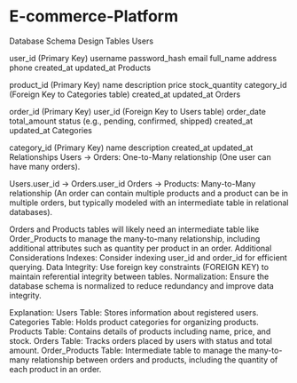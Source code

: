 # E-commerce-Platform

Database Schema Design
Tables
Users

user_id (Primary Key)
username
password_hash
email
full_name
address
phone
created_at
updated_at
Products

product_id (Primary Key)
name
description
price
stock_quantity
category_id (Foreign Key to Categories table)
created_at
updated_at
Orders

order_id (Primary Key)
user_id (Foreign Key to Users table)
order_date
total_amount
status (e.g., pending, confirmed, shipped)
created_at
updated_at
Categories

category_id (Primary Key)
name
description
created_at
updated_at
Relationships
Users -> Orders: One-to-Many relationship (One user can have many orders).

Users.user_id -> Orders.user_id
Orders -> Products: Many-to-Many relationship (An order can contain multiple products and a product can be in multiple orders, but typically modeled with an intermediate table in relational databases).

Orders and Products tables will likely need an intermediate table like Order_Products to manage the many-to-many relationship, including additional attributes such as quantity per product in an order.
Additional Considerations
Indexes: Consider indexing user_id and order_id for efficient querying.
Data Integrity: Use foreign key constraints (FOREIGN KEY) to maintain referential integrity between tables.
Normalization: Ensure the database schema is normalized to reduce redundancy and improve data integrity.



Explanation:
Users Table: Stores information about registered users.
Categories Table: Holds product categories for organizing products.
Products Table: Contains details of products including name, price, and stock.
Orders Table: Tracks orders placed by users with status and total amount.
Order_Products Table: Intermediate table to manage the many-to-many relationship between orders and products, including the quantity of each product in an order.
